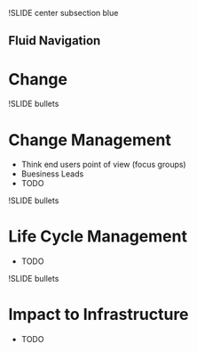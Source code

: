 !SLIDE center subsection blue

## Fluid Navigation
# Change

!SLIDE bullets

# Change Management

* Think end users point of view (focus groups)
* Buesiness Leads
* TODO

!SLIDE bullets

# Life Cycle Management

* TODO

!SLIDE bullets

# Impact to Infrastructure

* TODO
